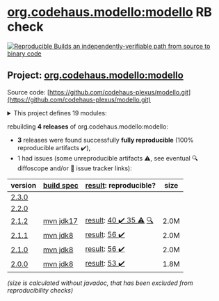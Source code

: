[org.codehaus.modello:modello](https://central.sonatype.com/artifact/org.codehaus.modello/modello/versions) RB check
=======

[![Reproducible Builds](https://reproducible-builds.org/images/logos/rb.svg) an independently-verifiable path from source to binary code](https://reproducible-builds.org/)

## Project: [org.codehaus.modello:modello](https://central.sonatype.com/artifact/org.codehaus.modello/modello/versions)

Source code: [https://github.com/codehaus-plexus/modello.git](https://github.com/codehaus-plexus/modello.git)

<details><summary>This project defines 19 modules:</summary>

* [org.codehaus.modello:modello](https://central.sonatype.com/artifact/org.codehaus.modello/modello/2.1.2)
* [org.codehaus.modello:modello-core](https://central.sonatype.com/artifact/org.codehaus.modello/modello-core/2.1.2)
* [org.codehaus.modello:modello-maven-plugin](https://central.sonatype.com/artifact/org.codehaus.modello/modello-maven-plugin/2.1.2)
* [org.codehaus.modello:modello-plugin-converters](https://central.sonatype.com/artifact/org.codehaus.modello/modello-plugin-converters/2.1.2)
* [org.codehaus.modello:modello-plugin-dom4j](https://central.sonatype.com/artifact/org.codehaus.modello/modello-plugin-dom4j/2.1.2)
* [org.codehaus.modello:modello-plugin-jackson](https://central.sonatype.com/artifact/org.codehaus.modello/modello-plugin-jackson/2.1.2)
* [org.codehaus.modello:modello-plugin-java](https://central.sonatype.com/artifact/org.codehaus.modello/modello-plugin-java/2.1.2)
* [org.codehaus.modello:modello-plugin-jdom](https://central.sonatype.com/artifact/org.codehaus.modello/modello-plugin-jdom/2.1.2)
* [org.codehaus.modello:modello-plugin-jsonschema](https://central.sonatype.com/artifact/org.codehaus.modello/modello-plugin-jsonschema/2.1.2)
* [org.codehaus.modello:modello-plugin-sax](https://central.sonatype.com/artifact/org.codehaus.modello/modello-plugin-sax/2.1.2)
* [org.codehaus.modello:modello-plugin-snakeyaml](https://central.sonatype.com/artifact/org.codehaus.modello/modello-plugin-snakeyaml/2.1.2)
* [org.codehaus.modello:modello-plugin-stax](https://central.sonatype.com/artifact/org.codehaus.modello/modello-plugin-stax/2.1.2)
* [org.codehaus.modello:modello-plugin-velocity](https://central.sonatype.com/artifact/org.codehaus.modello/modello-plugin-velocity/2.1.2)
* [org.codehaus.modello:modello-plugin-xdoc](https://central.sonatype.com/artifact/org.codehaus.modello/modello-plugin-xdoc/2.1.2)
* [org.codehaus.modello:modello-plugin-xml](https://central.sonatype.com/artifact/org.codehaus.modello/modello-plugin-xml/2.1.2)
* [org.codehaus.modello:modello-plugin-xpp3](https://central.sonatype.com/artifact/org.codehaus.modello/modello-plugin-xpp3/2.1.2)
* [org.codehaus.modello:modello-plugin-xsd](https://central.sonatype.com/artifact/org.codehaus.modello/modello-plugin-xsd/2.1.2)
* [org.codehaus.modello:modello-plugins](https://central.sonatype.com/artifact/org.codehaus.modello/modello-plugins/2.1.2)
* [org.codehaus.modello:modello-test](https://central.sonatype.com/artifact/org.codehaus.modello/modello-test/2.1.2)
</details>

rebuilding **4 releases** of org.codehaus.modello:modello:
- **3** releases were found successfully **fully reproducible** (100% reproducible artifacts :heavy_check_mark:),
- 1 had issues (some unreproducible artifacts :warning:, see eventual :mag: diffoscope and/or :memo: issue tracker links):

| version | [build spec](/BUILDSPEC.md) | [result](https://reproducible-builds.org/docs/jvm/): reproducible? | size |
| -- | --------- | ------ | -- |
| [2.3.0](https://central.sonatype.com/artifact/org.codehaus.modello/modello/2.3.0/pom) | | | |
| [2.2.0](https://central.sonatype.com/artifact/org.codehaus.modello/modello/2.2.0/pom) | | | |
| [2.1.2](https://central.sonatype.com/artifact/org.codehaus.modello/modello/2.1.2/pom) | [mvn jdk17](modello-2.1.2.buildspec) | [result](modello-2.1.2.buildinfo): [40 :heavy_check_mark:  35 :warning:](modello-2.1.2.buildcompare) [:mag:](modello-2.1.2.diffoscope) | 2.0M |
| [2.1.1](https://central.sonatype.com/artifact/org.codehaus.modello/modello/2.1.1/pom) | [mvn jdk8](modello-2.1.1.buildspec) | [result](modello-2.1.1.buildinfo): [56 :heavy_check_mark: ](modello-2.1.1.buildcompare) | 2.0M |
| [2.1.0](https://central.sonatype.com/artifact/org.codehaus.modello/modello/2.1.0/pom) | [mvn jdk8](modello-2.1.0.buildspec) | [result](modello-2.1.0.buildinfo): [56 :heavy_check_mark: ](modello-2.1.0.buildcompare) | 2.0M |
| [2.0.0](https://central.sonatype.com/artifact/org.codehaus.modello/modello/2.0.0/pom) | [mvn jdk8](modello-2.0.0.buildspec) | [result](modello-2.0.0.buildinfo): [53 :heavy_check_mark: ](modello-2.0.0.buildcompare) | 1.8M |

<i>(size is calculated without javadoc, that has been excluded from reproducibility checks)</i>
